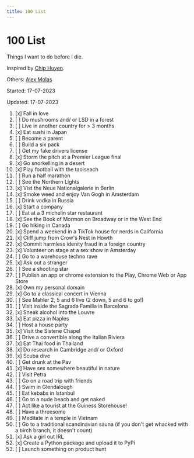 ```yaml
---
title: 100 List
---
```



# 100 List

Things I want to do before I die.

Inspired by [Chip Huyen](https://huyenchip.com/list-100/). 

Others: [Alex Molas](https://www.alexmolas.com/100-list)

Started: 17-07-2023

Updated: 17-07-2023

1. [x] Fall in love
2. [ ] Do mushrooms and/ or LSD in a forest
3. [ ] Live in another country for > 3 months 
4. [x] Eat sushi in Japan
5. [ ] Become a parent 
6. [ ] Build a six pack
7. [ ] Get my fake drivers license 
8. [x] Storm the pitch at a Premier League final 
9. [x] Go snorkelling in a desert
10. [x] Play football with the taoiseach
11. [ ] Run a half marathon
12. [ ] See the Northern Lights
13. [x] Vist the Neue Nationalgalerie in Berlin
14. [x] Smoke weed and enjoy Van Gogh in Amsterdam
15. [ ] Drink vodka in Russia
16. [x] Start a company
17. [ ] Eat at a 3 michelin star restaurant
18. [x] See the Book of Mormon on Broadway or in the West End
19. [ ] Go hiking in Canada 
20. [x] Spend a weekend in a TikTok house for nerds in California
21. [x] Cliff jump from Crow's Nest in Howth 
22. [x] Commit harmless idenity fraud in a foreign country
23. [x] Volunteer on stage at a sex show in Amsterday
24. [ ] Go to a warehouse techno rave
25. [x] Ask out a stranger 
26. [ ] See a shooting star
27. [ ] Publish an app or chrome extension to the Play, Chrome Web or App Store
28. [x] Own my personal domain
29. [x] Go to a classical concert in Vienna
30. [ ] See Mahler 2, 5 and 6 live (2 down, 5 and 6 to go!)
31. [ ] Visit inside the Sagrada Familia in Barcelona
32. [x] Sneak alcohol into the Louvre
33. [x] Eat pizza in Naples
34. [ ] Host a house party 
35. [x] Visit the Sistene Chapel
36. [ ] Drive a convertible along the Italian Riviera
37. [x] Eat Thai food in Thailand
38. [x] Do research in Cambridge and/ or Oxford
39. [x] Scuba dive
40. [ ] Get drunk at the Pav
41. [x] Have sex somewhere beautiful in nature
42. [ ] Visit Petra
43. [ ] Go on a road trip with friends 
44. [ ] Swim in Glendalough
45. [ ] Eat kebabs in Istanbul
46. [ ] Go to a nude beach and get naked
47. [ ] Act like a tourist at the Guiness Storehouse!
48. [ ] Have a threesome
49. [ ] Meditate in a temple in Vietnam
50. [ ] Go to a traditional scandinavian sauna (if you don't get whacked with a birch branch, it doesn't count)
51. [x] Ask a girl out IRL
52. [x] Create a Python package and upload it to PyPi
53. [ ] Launch something on product hunt